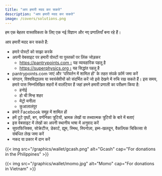 ```yaml
---
title: "आप हमारी मदद कर सकते"
description: "आप हमारी मदद कर सकते"
image: /covers/solutions.png
---
```



हम एक बेहतर वास्तविकता के लिए एक नई विज्ञान और नए प्रणालियाँ बना रहे हैं। 

आप हमारी मदद कर सकते हैं:
- हमारे पोस्टों को साझा करके
- अपनी वेबसाइट पर हमारी पोस्टों या पुस्तकों पर लिंक जोड़कर
  - https://pantrypoints.com। यह व्यावहारिक पहलू है
  - https://superphysics.org। यह सिद्धांत पहलू है
- pantrypoints.com जाएं और 'परिवर्तन में शामिल हों' के तहत संपर्क फ़ॉर्म जमा करें
- संगठन, विश्वविद्यालय या स्वयंसेवीयों को संदर्भित करें जो इसे देखने में रुचि रख सकते हैं। इस समय, हमारे पास निम्नलिखित शहरों में वालंटियर हैं जहां हमने हमारी प्रणाली का परीक्षण किया है:
  - हनोई
  - हो ची मिन्ह शहर
  - मेट्रो मनीला
  - कुआलालंपुर
- हमारे Facebook समूह में शामिल हों
- हमें टूटे पृष्ठों, बग, वर्णनिका त्रुटियों, भ्रामक लेखों या तथ्यात्मक त्रुटियों के बारे में बताएं
- इस वेबसाइट में लेखों का अपनी स्थानीय भाषा में अनुवाद करें
- सुपरफिजिक्स, सोक्रेटीज, डेकार्ट, ह्यूम, स्मिथ, स्पिनोज़ा, इब्न-खलदून, वैकल्पिक चिकित्सा से संबंधित लेख जमा करें
- नकद या प्रकार में दान करें


{{< img src="/graphics/wallet/gcash.png" alt="Gcash" cap="For donations in the Philippines" >}}

{{< img src="/graphics/wallet/momo.jpg" alt="Momo" cap="For donations in Vietnam" >}}

